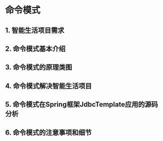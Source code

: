# 命令模式

## 1. 智能生活项目需求



## 2. 命令模式基本介绍



## 3. 命令模式的原理类图



## 4. 命令模式解决智能生活项目



## 5. 命令模式在Spring框架JdbcTemplate应用的源码分析



## 6. 命令模式的注意事项和细节